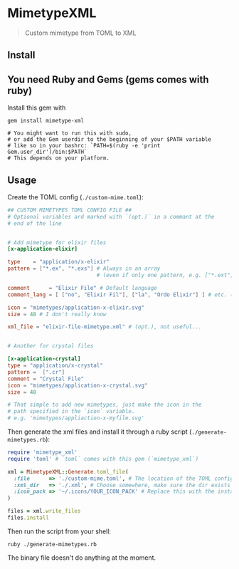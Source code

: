 # MimetypeXML
> Custom mimetype from TOML to XML

## Install
You need Ruby and Gems (gems comes with ruby)
---
Install this gem with
```shell
gem install mimetype-xml 

# You might want to run this with sudo,
# or add the Gem userdir to the beginning of your $PATH variable
# like so in your bashrc: `PATH=$(ruby -e 'print Gem.user_dir')/bin:$PATH`
# This depends on your platform.
```

## Usage
Create the TOML config (`./custom-mime.toml`):
```toml
## CUSTOM MIMETYPES TOML CONFIG FILE ##
# Optional variables ard marked with `(opt.)` in a commant at the 
# end of the line


# Add mimetype for elixir files
[x-application-elixir]

type    = "application/x-elixir"
pattern = ["*.ex", "*.exs"] # Always in an array
                            # (even if only one pattern, e.g. ["*.ext"])

comment      = "Elixir File" # Default language
comment_lang = [ ["no", "Elixir Fil"], ["la", "Ordo Elixir"] ] # etc. (opt.)

icon = "mimetypes/application-x-elixir.svg"
size = 48 # I don't really know

xml_file = "elixir-file-mimetype.xml" # (opt.), not useful...


# Another for crystal files

[x-application-crystal]
type = "application/x-crystal"
pattern =  [".cr"]
comment = "Crystal File"
icon = "mimetypes/application-x-crystal.svg"
size = 48

# That simple to add new mimetypes, just make the icon in the
# path specified in the `icon` variable. 
# e.g. 'mimetypes/appliaction-x-myfile.svg'
```

Then generate the xml files and install it through a ruby script (`./generate-mimetypes.rb`):
```ruby
require 'mimetype_xml'
require 'toml' # `toml` comes with this gem (`mimetype_xml`)

xml = MimetypeXML::Generate.toml_file(
  :file      => './custom-mime.toml', # The location of the TOML config
  :xml_dir   => './.xml', # Choose somewhere, make sure the dir exists
  :icon_pack => '~/.icons/YOUR_ICON_PACK' # Replace this with the install dir of your iconpack
)

files = xml.write_files
files.install
```

Then run the script from your shell:
```shell
ruby ./generate-mimetypes.rb
```



The binary file doesn't do anything at the moment.
